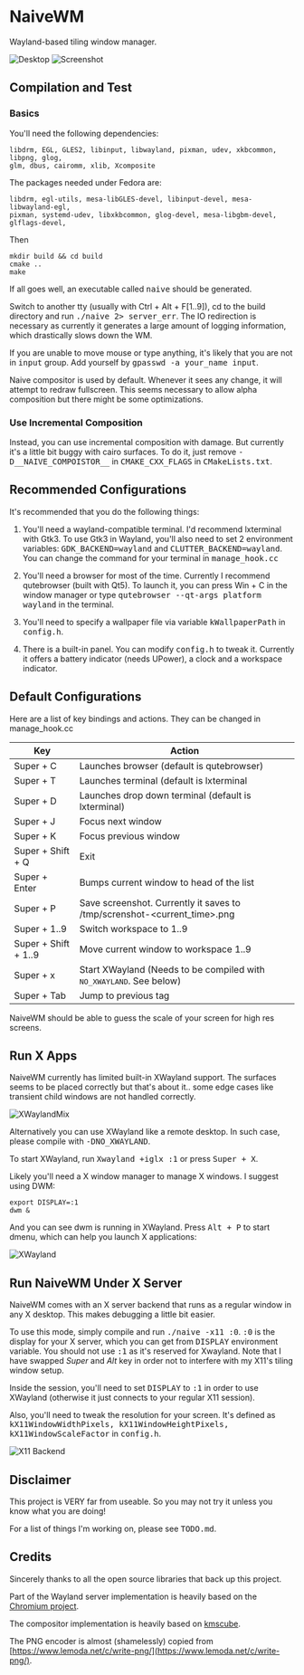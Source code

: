 # NaiveWM
Wayland-based  tiling window manager.

![Desktop](https://raw.githubusercontent.com/kkspeed/NaiveWM/master/images/screenshot_0.png)
![Screenshot](https://raw.githubusercontent.com/kkspeed/NaiveWM/master/images/screenshot_1.png)

## Compilation and Test
### Basics
You'll need the following dependencies:

    libdrm, EGL, GLES2, libinput, libwayland, pixman, udev, xkbcommon, libpng, glog,
    glm, dbus, cairomm, xlib, Xcomposite

The packages needed under Fedora are:

    libdrm, egl-utils, mesa-libGLES-devel, libinput-devel, mesa-libwayland-egl, 
	pixman, systemd-udev, libxkbcommon, glog-devel, mesa-libgbm-devel, glflags-devel,


Then

    mkdir build && cd build
    cmake ..
    make 

If all goes well, an executable called <tt>naive</tt> should be generated.

Switch to another tty (usually with Ctrl + Alt + F[1..9]), cd to the build
directory and run <tt>./naive 2> server\_err</tt>. The IO redirection is 
necessary as currently it generates a large amount of logging information,
which drastically slows down the WM.

If you are unable to move mouse or type anything, it's likely that you are
not in <tt>input</tt> group. Add yourself by <tt>gpasswd -a your\_name 
input</tt>.

Naive compositor is used by default. Whenever it sees any change, it will
attempt to redraw fullscreen. This seems necessary to allow alpha composition
but there might be some optimizations. 

### Use Incremental Composition
Instead, you can use incremental composition with damage. But currently it's
a little bit buggy with cairo surfaces. To do it, just remove
<tt>-D\_\_NAIVE\_COMPOISTOR\_\_</tt> in <tt>CMAKE\_CXX\_FLAGS</tt> in
<tt>CMakeLists.txt</tt>.

## Recommended Configurations
It's recommended that you do the following things:

1. You'll need a wayland-compatible terminal. I'd recommend lxterminal
   with Gtk3. To use Gtk3 in Wayland, you'll also need to set 2 environment 
   variables: <tt>GDK\_BACKEND=wayland</tt> and <tt>CLUTTER\_BACKEND=wayland</tt>.
   You can change the command for your terminal in <tt>manage\_hook.cc</tt>

2. You'll need a browser for most of the time. Currently I recommend qutebrowser (built
   with Qt5). To launch it, you can press Win + C in the window manager or type
   <tt>qutebrowser --qt-args platform wayland</tt> in the terminal.

3. You'll need to specify a wallpaper file via variable <tt>kWallpaperPath</tt> in 
   <tt>config.h</tt>.

4. There is a built-in panel. You can modify <tt>config.h</tt> to tweak it. Currently
   it offers a battery indicator (needs UPower), a clock and a workspace indicator.

## Default Configurations
Here are a list of key bindings and actions. They can be changed in manage\_hook.cc

| Key                 | Action                                                                      |
|---------------------|-----------------------------------------------------------------------------|
|Super + C            | Launches browser (default is qutebrowser)                                   |
|Super + T            | Launches terminal (default is lxterminal                                    |
|Super + D            | Launches drop down terminal (default is lxterminal)                         |
|Super + J            | Focus next window                                                           |
|Super + K            | Focus previous window                                                       |
|Super + Shift + Q    | Exit                                                                        |
|Super + Enter        | Bumps current window to head of the list                                    |
|Super + P            | Save screenshot. Currently it saves to /tmp/screnshot-\<current\_time\>.png |
|Super + 1..9         | Switch workspace to 1..9                                                    |
|Super + Shift + 1..9 | Move current window to workspace 1..9                                       |
|Super + x            | Start XWayland (Needs to be compiled with <tt>NO\_XWAYLAND</tt>. See below) |
|Super + Tab          | Jump to previous tag                                                        |

NaiveWM should be able to guess the scale of your screen for high res screens.

## Run X Apps
NaiveWM currently has limited built-in XWayland support. The surfaces seems to be placed correctly
but that's about it.. some edge cases like transient child windows are not handled correctly. 

![XWaylandMix](https://raw.githubusercontent.com/kkspeed/NaiveWM/master/images/xwayland_mix.png)

Alternatively you can use XWayland like a remote desktop. In such case, please compile
with <tt> -DNO\_XWAYLAND</tt>.

To start XWayland, run <tt>Xwayland +iglx :1</tt> or press <tt>Super + X</tt>.

Likely you'll need a X window manager to manage X windows. I suggest using DWM:

    export DISPLAY=:1
    dwm &

And you can see dwm is running in XWayland. Press <tt>Alt + P</tt> to start dmenu,
which can help you launch X applications:

![XWayland](https://raw.githubusercontent.com/kkspeed/NaiveWM/master/images/xwayland.png)

## Run NaiveWM Under X Server
NaiveWM comes with an X server backend that runs as a regular window in any X desktop.
This makes debugging a little bit easier.

To use this mode, simply compile and run <tt>./naive -x11 :0</tt>. <tt>:0</tt> is the display
for your X server, which you can get from <tt>DISPLAY</tt> environment variable. 
You should not use <tt>:1</tt> as it's reserved for Xwayland.  Note that I have swapped
*Super* and *Alt* key in order not to interfere with my X11's tiling window setup.

Inside the session, you'll need to set <tt>DISPLAY</tt> to <tt>:1</tt> in order to use
XWayland (otherwise it just connects to your regular X11 session).

Also, you'll need to tweak the resolution for your screen. It's defined as 
<tt>kX11WindowWidthPixels, kX11WindowHeightPixels, kX11WindowScaleFactor</tt> in
<tt>config.h</tt>.

![X11 Backend](https://raw.githubusercontent.com/kkspeed/NaiveWM/master/images/x11_backend.png)

## Disclaimer
This project is VERY far from useable. So you may not try it unless you know
what you are doing!

For a list of things I'm working on, please see <tt>TODO.md</tt>.

## Credits
Sincerely thanks to all the open source libraries that back up this project. 

Part of the Wayland server implementation is heavily based on the 
[Chromium project](https://www.chromium.org/).

The compositor implementation is heavily based on 
[kmscube](https://github.com/robclark/kmscube/blob/master/kmscube.c). 

The PNG encoder is almost (shamelessly) copied from
[https://www.lemoda.net/c/write-png/](https://www.lemoda.net/c/write-png/).

